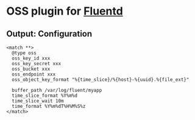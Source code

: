 # OSS plugin for [Fluentd](http://github.com/fluent/fluentd)

## Output: Configuration

```
<match **>
  @type oss
  oss_key_id xxx
  oss_key_secret xxx
  oss_bucket xxx
  oss_endpoint xxx
  oss_object_key_format "%{time_slice}/%{host}-%{uuid}.%{file_ext}"

  buffer_path /var/log/fluent/myapp
  time_slice_format %Y%m%d
  time_slice_wait 10m
  time_format %Y%m%dT%H%M%S%z
</match>
```
